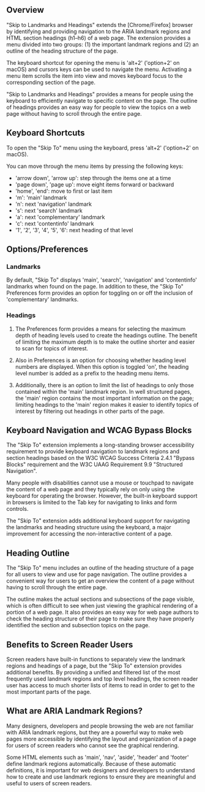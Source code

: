 ## Overview

"Skip to Landmarks and Headings" extends the [Chrome/Firefox] browser by identifying and providing navigation to the ARIA landmark regions and HTML section headings (h1–h6) of a web page. The extension provides a menu divided into two groups: (1) the important landmark regions and (2) an outline of the heading structure of the page.

The keyboard shortcut for opening the menu is 'alt+2' ('option+2' on macOS) and cursors keys can be used to navigate the menu. Activating a menu item scrolls the item into view and moves keyboard focus to the corresponding section of the page.

"Skip to Landmarks and Headings" provides a means for people using the keyboard to efficiently navigate to specific content on the page. The outline of headings provides an easy way for people to view the topics on a web page without having to scroll through the entire page.

## Keyboard Shortcuts

To open the "Skip To" menu using the keyboard, press 'alt+2' ('option+2' on macOS).

You can move through the menu items by pressing the following keys:

* 'arrow down', 'arrow up': step through the items one at a time
* 'page down', 'page up': move eight items forward or backward
* 'home', 'end': move to first or last item
* 'm': 'main' landmark
* 'n': next 'navigation' landmark
* 's': next 'search' landmark
* 'a': next 'complementary' landmark
* 'c': next 'contentinfo' landmark
* '1', '2', '3', '4', '5', '6': next heading of that level

## Options/Preferences

### Landmarks

By default, "Skip To" displays 'main', 'search', 'navigation' and 'contentinfo' landmarks when found on the page. In addition to these, the "Skip To" Preferences form provides an option for toggling on or off the inclusion of 'complementary' landmarks.

### Headings

1. The Preferences form provides a means for selecting the maximum depth of heading levels used to create the headings outline. The benefit of limiting the maximum depth is to make the outline shorter and easier to scan for topics of interest.

2. Also in Preferences is an option for choosing whether heading level numbers are displayed. When this option is toggled 'on', the heading level number is added as a prefix to the heading menu items.

3. Additionally, there is an option to limit the list of headings to only those contained within the 'main' landmark region. In well structured pages, the 'main' region contains the most important information on the page; limiting headings to the 'main' region makes it easier to identify topics of interest by filtering out headings in other parts of the page.

## Keyboard Navigation and WCAG Bypass Blocks

The "Skip To" extension implements a long-standing browser accessibility requirement to provide keyboard navigation to landmark regions and section headings based on the W3C WCAG Success Criteria 2.4.1 "Bypass Blocks" requirement and the W3C UAAG Requirement 9.9 "Structured Navigation".

Many people with disabilities cannot use a mouse or touchpad to navigate the content of a web page and they typically rely on only using the keyboard for operating the browser. However, the built-in keyboard support in browsers is limited to the Tab key for navigating to links and form controls.

The "Skip To" extension adds additional keyboard support for navigating the landmarks and heading structure using the keyboard, a major improvement for accessing the non-interactive content of a page.

## Heading Outline

The "Skip To" menu includes an outline of the heading structure of a page for all users to view and use for page navigation. The outline provides a convenient way for users to get an overview the content of a page without having to scroll through the entire page.

The outline makes the actual sections and subsections of the page visible, which is often difficult to see when just viewing the graphical rendering of a portion of a web page. It also provides an easy way for web page authors to check the heading structure of their page to make sure they have properly identified the section and subsection topics on the page.

## Benefits to Screen Reader Users

Screen readers have built-in functions to separately view the landmark regions and headings of a page, but the "Skip To" extension provides additional benefits. By providing a unified and filtered list of the most frequently used landmark regions and top level headings, the screen reader user has access to much shorter lists of items to read in order to get to the most important parts of the page.

## What are ARIA Landmark Regions?

Many designers, developers and people browsing the web are not familiar with ARIA landmark regions, but they are a powerful way to make web pages more accessible by identifying the layout and organization of a page for users of screen readers who cannot see the graphical rendering.

Some HTML elements such as 'main', 'nav', 'aside', 'header' and 'footer' define landmark regions automatically. Because of these automatic definitions, it is important for web designers and developers to understand how to create and use landmark regions to ensure they are meaningful and useful to users of screen readers.
